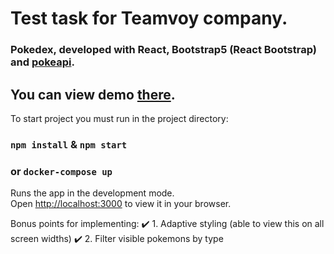 # Test task for Teamvoy company.

### Pokedex, developed with React, Bootstrap5 (React Bootstrap) and [pokeapi](https://pokeapi.co/).
## You can view demo [there](https://exsumbit.github.io/teamvoy_tt/).

To start project you must run in the project directory:

### `npm install` & `npm start`
### or `docker-compose up`

Runs the app in the development mode.\
Open [http://localhost:3000](http://localhost:3000) to view it in your browser.

Bonus points for implementing:
✔️ 1. Adaptive styling (able to view this on all screen widths)
✔️ 2. Filter visible pokemons by type
